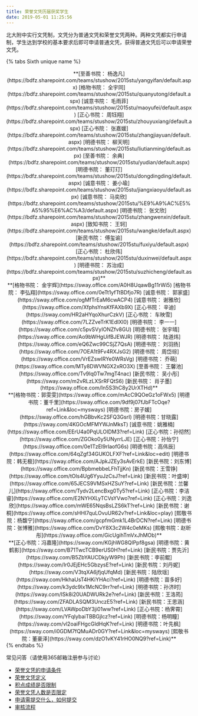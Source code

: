 ```yaml
---
title: 荣誉文凭历届获奖学生
date: 2019-05-01 11:25:56
---
```

北大附中实行文凭制，文凭分为普通文凭和荣誉文凭两种。两种文凭都实行申请制，学生达到学校的基本要求后即可申请普通文凭，获得普通文凭后可以申请荣誉文凭。


{% tabs Sixth unique name %}
<!-- tab 2015年@user-circle -->
<center>
**[至善书院： 杨逸凡](https://bdfz.sharepoint.com/teams/stushow/2015stu/yangyifan/default.aspx)
[格物书院： 全宇同](https://bdfz.sharepoint.com/teams/stushow/2015stu/quanyutong/default.aspx)
[诚意书院： 毛雨菲](https://bdfz.sharepoint.com/teams/stushow/2015stu/maoyufei/default.aspx)
[正心书院： 周钰翔](https://bdfz.sharepoint.com/teams/stushow/2015stu/zhouyuxiang/default.aspx)
[正心书院： 张嘉媛](https://bdfz.sharepoint.com/teams/stushow/2015stu/zhangjiayuan/default.aspx)
[明德书院： 柳天明](https://bdfz.sharepoint.com/teams/stushow/2015stu/liutianming/default.aspx)
[至善书院： 余典](https://bdfz.sharepoint.com/teams/stushow/2015stu/yudian/default.aspx)
[明德书院： 董玎玎](https://bdfz.sharepoint.com/teams/stushow/2015stu/dongdingding/default.aspx)
[诚意书院： 姜小瑜](https://bdfz.sharepoint.com/teams/stushow/2015stu/jiangxiaoyu/default.aspx)
[诚意书院： 马奕欣](https://bdfz.sharepoint.com/teams/stushow/2015stu/%E9%A9%AC%E5%A5%95%E6%AC%A3/default.aspx)
[明德书院： 张文欣](https://bdfz.sharepoint.com/teams/stushow/2015stu/zhangwenxin/default.aspx)
[致知书院： 王轲](https://bdfz.sharepoint.com/teams/stushow/2015stu/wangke/default.aspx)
[新民书院： 傅玺谕](https://bdfz.sharepoint.com/teams/stushow/2015stu/fuxiyu/default.aspx)
[正心书院： 杜欣伟](https://bdfz.sharepoint.com/teams/stushow/2015stu/duxinwei/default.aspx)
[明德书院： 苏治成](https://bdfz.sharepoint.com/teams/stushow/2015stu/suzhicheng/default.aspx)**
</center>
<!-- endtab -->

<!-- tab 2016年 @user-circle -->
<center>
**[格物书院： 金宇辉](https://sway.office.com/A0H8UqawBg11rWi5)
[格物书院： 李弘翔](https://sway.office.com/0eTt1yfTtBDfjo7R)
[诚意书院： 郭家盛](https://sway.office.com/ogMfTrEaM6cwACP4)
[诚意书院： 谢雅欣](https://sway.office.com/XfphsYnsKfFAXb9X)
[正心书院： 辛迪](https://sway.com/HR2aHYqoXhurCzkV)
[正心书院： 车映雪](https://sway.office.com/7LZZveTrK1EdIXl0)
[明德书院： 李一一](https://sway.office.com/c5pvSVyIONZfv8GU)
[明德书院： 张宇晴](https://sway.office.com/Ao9bWHgUifBJEWJR)
[明德书院： 陆道炜](https://sway.office.com/eQ6Zwc99CSjZ7QsA)
[明德书院： 刘羽扬](https://sway.office.com/7OEA1t9Fv4RXJsG2)
[明德书院： 周岱琮](https://sway.office.com/VrEZswIRYe0WRsVg)
[明德书院： 乔萌](https://sway.office.com/MTy8DWVNGX2xRO3X)
[至善书院： 王馨池](https://sway.office.com/Tv9Iq0Tw7mgT4nac)
[新民书院： 吴小彤](https://sway.com/m2vRLzLXSrRFQtS6)
[新民书院： 肖子墨](https://sway.office.com/In5S3hC8y2UrXTHd)**
</center>
<!-- endtab -->

<!-- tab 2017年@user-circle -->
<center>
**[格物书院：郭雯雯](https://sway.office.com/mAcC9QOeGz1oFWx5)
[明德书院：董千里](https://sway.office.com/9df9j07fJbFTcOqe?ref=Link&loc=mysways)
[明德书院：房子媛](https://sway.office.com/hGBbvKc2SFQ3GsrI)
[明德书院：甘晓露](https://sway.com/4KGOcMFMYWJnMksT)
[诚意书院：姚雅楠](https://sway.office.com/EErU4a0PqULOIDM3?ref=Link)
[正心书院：孙彻然](https://sway.office.com/ZGOko0y5UNyrrLJE)
[正心书院：孙怡宁](https://sway.office.com/0e1TzEl9rIaofG6s)
[明德书院：高伟辰](https://sway.office.com/64qZgf34GUKOLFXF?ref=Link&loc=edit)
[明德书院：韩无极](https://sway.office.com/AJpkJZEy3sAvErkE)
[新民书院：刘东博](https://sway.office.com/BpbmebbeLFhTjjKn)
[新民书院：王雪铮](https://sway.office.com/tOls4Ug6YyuJzCsJ?ref=Link)
[新民书院：叶盛坤](https://sway.office.com/65JECS9VMSxHZSuY?ref=Link)
[新民书院：兰馨儿](https://sway.office.com/Tydv2LencBxg0Ty5?ref=Link)
[正心书院：李洁睿](https://sway.office.com/E2NYHXLyTCVsYVwo?ref=Link)
[正心书院：刘逸欣](https://sway.office.com/mWE65NqsBsLZS6kT?ref=Link)
[新民书院：谢桐](https://sway.office.com/sHHI7quLOvuUR62v?ref=Link&loc=play)
[熙敬书院：杨馥宁](https://sway.office.com/gcpfmGmk1L4BrDCN?ref=Link)
[明德书院：张博雅](https://sway.office.com/DvY8X3c2W4c0eMKs)
[熙敬书院：赵昕彤](https://sway.office.com/GicUgihTmVxJhMOb)**
</center>
<!-- endtab -->

<!-- tab 2018年@user-circle -->
<center>
**[正心书院：冯嘉隆](https://sway.com/KGjhWG8QlPpf8gsa)
[明德书院：黄鹤影](https://sway.com/B71TwcTCB9erUS0H?ref=Link)
[新民书院：贾先沂](https://sway.com/B5ZbYAUCDkjyW9Ph)
[新民书院：李前鲲](https://sway.com/Ir0JEjEHc5GbzysE?ref=Link)
[新民书院：刘丹妮](https://sway.com/V3tqXA6jfjqUfqMd)
[新民书院：陆欣瑶](https://sway.com/HkhaUsT4HKiYHAci?ref=Link)
[明德书院：苗多好](https://sway.com/k3ydc9Ix1McNC9rr?ref=Link)
[明德书院：孙济时](https://sway.com/ISk8i20UADWURk2e?ref=Link)
[新民书院：王洛筠](https://sway.com/ZFADLASQM3UnczE5?ref=Link)
[新民书院：王思涵](https://sway.com/LVAWpoDbY3ji01ww?ref=Link)
[正心书院：杨霁霄](https://sway.com/YFqlybaiTBBGjlcz?ref=Link)
[明德书院：杨明瞳](https://sway.com/vl2oaiFHgcGldHqK?ref=Link)
[明德书院：叶先枫](https://sway.com/i0GDM7fQMuADr0GY?ref=Link&loc=mysways)
[熙敬书院：董豪泽](https://sway.com/dzO1vKY41rHO0NQ9?ref=Link)**
</center>
<!-- endtab -->
{% endtabs %}


常见问答（请使用365邮箱注册参与讨论）
* [荣誉文凭的申请条件](https://github.com/pkuschool/Honours-programs/issues/6)
* [荣誉文凭定义](https://github.com/pkuschool/Honours-programs/issues/1)
* [积点成绩是否限制](https://github.com/pkuschool/Honours-programs/issues/3)
* [荣誉文凭人数是否限定](https://github.com/pkuschool/Honours-programs/issues/2)
* [申请需提交什么，如何提交](https://github.com/pkuschool/Honours-programs/issues/4)
* [审核流程](https://github.com/pkuschool/Honours-programs/issues/5)